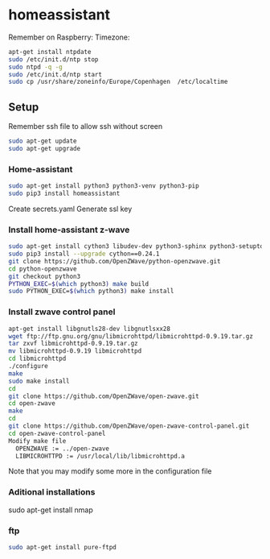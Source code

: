 # homeassistant


Remember on Raspberry:
Timezone:
```sh
apt-get install ntpdate
sudo /etc/init.d/ntp stop
sudo ntpd -q -g
sudo /etc/init.d/ntp start
sudo cp /usr/share/zoneinfo/Europe/Copenhagen  /etc/localtime
```


## Setup
Remember ssh file to allow ssh without screen
```sh
sudo apt-get update
sudo apt-get upgrade
```
### Home-assistant
```sh
sudo apt-get install python3 python3-venv python3-pip
sudo pip3 install homeassistant
```
Create secrets.yaml
Generate ssl key 

### Install home-assistant z-wave
```sh
sudo apt-get install cython3 libudev-dev python3-sphinx python3-setuptools git
sudo pip3 install --upgrade cython==0.24.1
git clone https://github.com/OpenZWave/python-openzwave.git
cd python-openzwave
git checkout python3
PYTHON_EXEC=$(which python3) make build
sudo PYTHON_EXEC=$(which python3) make install
```

### Install zwave control panel
```sh
apt-get install libgnutls28-dev libgnutlsxx28
wget ftp://ftp.gnu.org/gnu/libmicrohttpd/libmicrohttpd-0.9.19.tar.gz
tar zxvf libmicrohttpd-0.9.19.tar.gz
mv libmicrohttpd-0.9.19 libmicrohttpd
cd libmicrohttpd
./configure
make
sudo make install
cd
git clone https://github.com/OpenZWave/open-zwave.git
cd open-zwave
make
cd
git clone https://github.com/OpenZWave/open-zwave-control-panel.git
cd open-zwave-control-panel
Modify make file
  OPENZWAVE := ../open-zwave
  LIBMICROHTTPD := /usr/local/lib/libmicrohttpd.a
```
Note that you may modify some more in the configuration file 

### Aditional installations
sudo apt-get install nmap


### ftp
```sh
sudo apt-get install pure-ftpd
```


